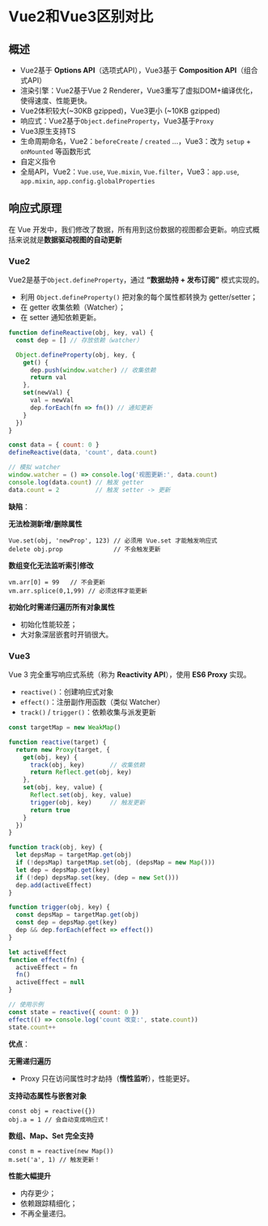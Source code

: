 # Vue2和Vue3区别对比

## 概述

- Vue2基于 **Options API**（选项式API），Vue3基于 **Composition API**（组合式API）
- 渲染引擎：Vue2基于Vue 2 Renderer，Vue3重写了虚拟DOM+编译优化，使得速度、性能更快。
- Vue2体积较大(~30KB gzipped)，Vue3更小 (~10KB gzipped)
- 响应式：Vue2基于`Object.defineProperty`，Vue3基于`Proxy`
- Vue3原生支持TS
- 生命周期命名，Vue2：`beforeCreate` / `created` ...，Vue3：改为 `setup` + `onMounted` 等函数形式
- 自定义指令
- 全局API，Vue2：`Vue.use`, `Vue.mixin`, `Vue.filter`，Vue3：`app.use`, `app.mixin`, `app.config.globalProperties`

## 响应式原理

在 Vue 开发中，我们修改了数据，所有用到这份数据的视图都会更新。响应式概括来说就是**数据驱动视图的自动更新**

### Vue2

Vue2是基于`Object.defineProperty`，通过 **“数据劫持 + 发布订阅”** 模式实现的。

- 利用 `Object.defineProperty()` 把对象的每个属性都转换为 getter/setter；
- 在 getter 收集依赖（Watcher）；
- 在 setter 通知依赖更新。

```js
function defineReactive(obj, key, val) {
  const dep = [] // 存放依赖（watcher）

  Object.defineProperty(obj, key, {
    get() {
      dep.push(window.watcher) // 收集依赖
      return val
    },
    set(newVal) {
      val = newVal
      dep.forEach(fn => fn()) // 通知更新
    }
  })
}
```

```js
const data = { count: 0 }
defineReactive(data, 'count', data.count)

// 模拟 watcher
window.watcher = () => console.log('视图更新:', data.count)
console.log(data.count) // 触发 getter
data.count = 2          // 触发 setter -> 更新
```

**缺陷**：

**无法检测新增/删除属性**

```
Vue.set(obj, 'newProp', 123) // 必须用 Vue.set 才能触发响应式
delete obj.prop              // 不会触发更新
```

**数组变化无法监听索引修改**

```
vm.arr[0] = 99   // 不会更新
vm.arr.splice(0,1,99) // 必须这样才能更新
```

**初始化时需递归遍历所有对象属性**

- 初始化性能较差；
- 大对象深层嵌套时开销很大。

### Vue3

Vue 3 完全重写响应式系统（称为 **Reactivity API**），使用 **ES6 Proxy** 实现。

- `reactive()`：创建响应式对象
- `effect()`：注册副作用函数（类似 Watcher）
- `track()` / `trigger()`：依赖收集与派发更新

```js
const targetMap = new WeakMap()

function reactive(target) {
  return new Proxy(target, {
    get(obj, key) {
      track(obj, key)       // 收集依赖
      return Reflect.get(obj, key)
    },
    set(obj, key, value) {
      Reflect.set(obj, key, value)
      trigger(obj, key)     // 触发更新
      return true
    }
  })
}

function track(obj, key) {
  let depsMap = targetMap.get(obj)
  if (!depsMap) targetMap.set(obj, (depsMap = new Map()))
  let dep = depsMap.get(key)
  if (!dep) depsMap.set(key, (dep = new Set()))
  dep.add(activeEffect)
}

function trigger(obj, key) {
  const depsMap = targetMap.get(obj)
  const dep = depsMap.get(key)
  dep && dep.forEach(effect => effect())
}

let activeEffect
function effect(fn) {
  activeEffect = fn
  fn()
  activeEffect = null
}

// 使用示例
const state = reactive({ count: 0 })
effect(() => console.log('count 改变:', state.count))
state.count++
```

**优点**：

**无需递归遍历**

- Proxy 只在访问属性时才劫持（**惰性监听**），性能更好。

**支持动态属性与嵌套对象**

```
const obj = reactive({})
obj.a = 1 // 会自动变成响应式！
```

**数组、Map、Set 完全支持**

```
const m = reactive(new Map())
m.set('a', 1) // 触发更新！
```

**性能大幅提升**

- 内存更少；
- 依赖跟踪精细化；
- 不再全量递归。







